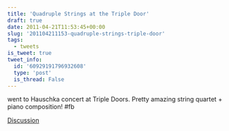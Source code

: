 ```yaml
---
title: 'Quadruple Strings at the Triple Door'
draft: true
date: 2011-04-21T11:53:45+00:00
slug: '201104211153-quadruple-strings-triple-door'
tags:
  - tweets
is_tweet: true
tweet_info:
  id: '60929191796932608'
  type: 'post'
  is_thread: False
---
```




went to Hauschka concert at Triple Doors. Pretty amazing string quartet + piano composition! #fb

[Discussion](https://x.com/sytelus/status/60929191796932608)

